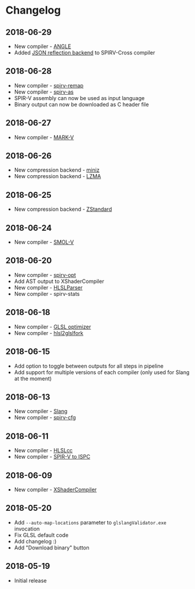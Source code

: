 # Changelog

## 2018-06-29

* New compiler - [ANGLE](https://github.com/google/angle)
* Added [JSON reflection backend](https://github.com/KhronosGroup/SPIRV-Cross/issues/544) to SPIRV-Cross compiler

## 2018-06-28

* New compiler - [spirv-remap](https://github.com/KhronosGroup/glslang/blob/master/README-spirv-remap.txt)
* New compiler - [spirv-as](https://github.com/KhronosGroup/SPIRV-Tools#assembler-binary-parser-and-disassembler)
* SPIR-V assembly can now be used as input language
* Binary output can now be downloaded as C header file

## 2018-06-27

* New compiler - [MARK-V](https://github.com/KhronosGroup/SPIRV-Tools/blob/master/tools/comp/markv.cpp)

## 2018-06-26

* New compression backend - [miniz](https://github.com/richgel999/miniz)
* New compression backend - [LZMA](https://www.7-zip.org/sdk.html)

## 2018-06-25

* New compression backend - [ZStandard](http://zstd.net)

## 2018-06-24

* New compiler - [SMOL-V](https://github.com/aras-p/smol-v)

## 2018-06-20

* New compiler - [spirv-opt](https://github.com/KhronosGroup/SPIRV-Tools#optimizer-tool)
* Add AST output to XShaderCompiler
* New compiler - [HLSLParser](https://github.com/Thekla/hlslparser)
* New compiler - spirv-stats

## 2018-06-18

* New compiler - [GLSL optimizer](https://github.com/aras-p/glsl-optimizer)
* New compiler - [hlsl2glslfork](https://github.com/aras-p/hlsl2glslfork)

## 2018-06-15

* Add option to toggle between outputs for all steps in pipeline
* Add support for multiple versions of each compiler (only used for Slang at the moment)

## 2018-06-13

* New compiler - [Slang](https://github.com/shader-slang/slang)
* New compiler - [spirv-cfg](https://vulkan.lunarg.com/doc/view/1.0.39.1/windows/spirv_toolchain.html#user-content-spir-v-control-flow-visualization)

## 2018-06-11

* New compiler - [HLSLcc](https://github.com/Unity-Technologies/HLSLcc)
* New compiler - [SPIR-V to ISPC](https://github.com/GameTechDev/SPIRV-Cross)

## 2018-06-09

* New compiler - [XShaderCompiler](https://github.com/LukasBanana/XShaderCompiler)

## 2018-05-20

* Add `--auto-map-locations` parameter to `glslangValidator.exe` invocation
* Fix GLSL default code
* Add changelog :)
* Add "Download binary" button

## 2018-05-19

* Initial release